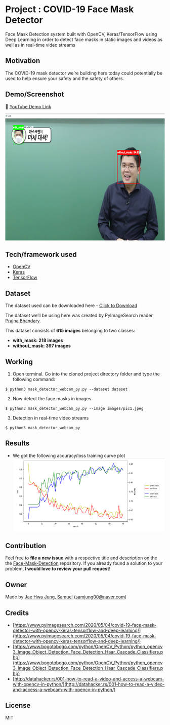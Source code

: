 # Project : COVID-19 Face Mask Detector
Face Mask Detection system built with OpenCV, Keras/TensorFlow using Deep Learning in order to detect face masks in static images and videos as well as in real-time video streams

## Motivation
The COVID-19 mask detector we’re building here today could potentially be used to help ensure your safety and the safety of others.

## Demo/Screenshot

:movie_camera: [YouTube Demo Link](https://youtu.be/sCDdkOFIkmM)

<p align="center"><img src="https://github.com/samjung68/Face-Mask-Detection/blob/master/capture_result.png" width="700" height="400"></p>

## Tech/framework used

- [OpenCV](https://opencv.org/)
- [Keras](https://keras.io/)
- [TensorFlow](https://www.tensorflow.org/)

## Dataset

The dataset used can be downloaded here - [Click to Download](https://drive.google.com/drive/folders/1I8FtAT-Ozpk_wg813R1z5C80oth6Jtwt?usp=sharing)

The dataset we’ll be using here was created by PyImageSearch reader [Prajna Bhandary](https://www.linkedin.com/feed/update/urn%3Ali%3Aactivity%3A6655711815361761280/).

This dataset consists of __615 images__ belonging to two classes:
*	__with_mask: 218 images__
*	__without_mask: 397 images__

## Working

1. Open terminal. Go into the cloned project directory folder and type the following command:
```
$ python3 mask_detector_webcam_py.py --dataset dataset
```

2. Now detect the face masks in images 
```
$ python3 mask_detector_webcam_py.py --image images/pic1.jpeg
```

3. Detection in real-time video streams
```
$ python3 mask_detector_webcam_py 
```
## Results

- We got the following accuracy/loss training curve plot
![](https://github.com/samjung68/Face-Mask-Detection/blob/master/loss_graph.png)

## Contribution
Feel free to **file a new issue** with a respective title and description on the the [Face-Mask-Detection](https://github.com/chandrikadeb7/Face-Mask-Detection/issues) repository. If you already found a solution to your problem, **I would love to review your pull request**! 

## Owner
Made by [Jae Hwa Jung, Samuel](https://github.com/samjung68) (samjung00@naver.com)

## Credits
* [⁠https://www.pyimagesearch.com/2020/05/04/covid-19-face-mask-detector-with-opencv-keras-tensorflow-and-deep-learning/](https://www.pyimagesearch.com/2020/05/04/covid-19-face-mask-detector-with-opencv-keras-tensorflow-and-deep-learning/)
* [https://www.bogotobogo.com/python/OpenCV_Python/python_opencv3_Image_Object_Detection_Face_Detection_Haar_Cascade_Classifiers.php](https://www.bogotobogo.com/python/OpenCV_Python/python_opencv3_Image_Object_Detection_Face_Detection_Haar_Cascade_Classifiers.php)
* [http://datahacker.rs/001-how-to-read-a-video-and-access-a-webcam-with-opencv-in-python/](http://datahacker.rs/001-how-to-read-a-video-and-access-a-webcam-with-opencv-in-python/)

## License
MIT

